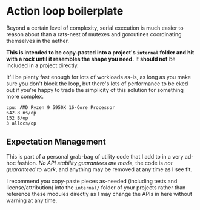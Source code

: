 # Action loop boilerplate

Beyond a certain level of complexity, serial execution is much easier to reason
about than a rats-nest of mutexes and goroutines coordinating themselves in the
aether.

**This is intended to be copy-pasted into a project's `internal` folder and hit
with a rock until it resembles the shape you need.** It **should not** be
included in a project directly.

It'll be plenty fast enough for lots of workloads as-is, as long as you make
sure you don't block the loop, but there's lots of performance to be eked out
if you're happy to trade the simplicity of this solution for something more
complex.

```
cpu: AMD Ryzen 9 5950X 16-Core Processor
642.8 ns/op
152 B/op
3 allocs/op
```

## Expectation Management

This is part of a personal grab-bag of utility code that I add to in a very
ad-hoc fashion. *No API stability guarantees are made*, the code is *not
guaranteed to work*, and anything may be removed at any time as I see fit.

I recommend you copy-paste pieces as-needed (including tests and
license/attribution) into the `internal/` folder of your projects rather than
reference these modules directly as I may change the APIs in here without
warning at any time.
